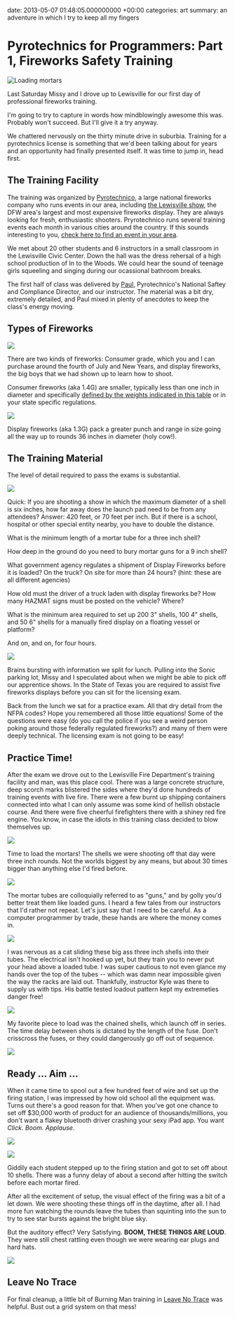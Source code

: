 date: 2013-05-07 01:48:05.000000000 +00:00
categories: art
summary: an adventure in which I try to keep all my fingers

# Pyrotechnics for Programmers: Part 1, Fireworks Safety Training

![Loading mortars](/images/fireworks_training_loading_mortars.jpg)

Last Saturday Missy and I drove up to Lewisville for our first day of professional fireworks training.

I'm going to try to capture in words how mindblowingly awesome this was. Probably won't succeed. But I'll give it a try anyway.

We chattered nervously on the thirty minute drive in suburbia. Training for a pyrotechnics license is something that we'd been talking about for years and an opportunity had finally presented itself. It was time to jump in, head first.

## The Training Facility

The training was organized by <a href="http://www.pyrotecnico.com/" target="_blank">Pyrotechnico</a>, a large national fireworks company who runs events in our area, including <a href="http://www.youtube.com/watch?v=9kitr0ujy24" target="_blank">the Lewisville show</a>, the DFW area's largest and most expensive fireworks display. They are always looking for fresh, enthusiastic shooters. Pryrotechnico runs several training events each month in various cities around the country. If this sounds interesting to you, <a href="http://www.pyrotecnico.com/training.html" target="_blank">check here to find an event in your area</a>.

We met about 20 other students and 6 instructors in a small classroom in the Lewisville Civic Center. Down the hall was the dress rehersal of a high school production of In to the Woods. We could hear the sound of teenage girls squeeling and singing during our ocassional bathroom breaks.

The first half of class was delivered by <a href="http://www.linkedin.com/pub/paul-gaffney/62/1a4/858">Paul</a>, Pyrotechnico's National Saftey and Compliance Director, and our instructor. The material was a bit dry, extremely detailed, and Paul mixed in plenty of anecdotes to keep the class's energy moving.

## Types of Fireworks

![](/images/fireworks_box_of.jpg)

There are two kinds of fireworks: Consumer grade, which you and I can purchase around the fourth of July and New Years, and display fireworks, the big boys that we had shown up to learn how to shoot.

Consumer fireworks (aka 1.4G) are smaller, typically less than one inch in diameter and specifically <a href="http://www.fireworksland.com/html/statelaws.html" target="_blank">defined by the weights indicated in this table</a> or in your state specific regulations.

![](/images/fireworks_explosives_sign.jpg)

Display fireworks (aka 1.3G) pack a greater punch and range in size going all the way up to rounds 36 inches in diameter (holy cow!).

## The Training Material

The level of detail required to pass the exams is substantial.

![](/images/fireworks_training_manual.jpg)

Quick: If you are shooting a show in which the maximum diameter of a shell is six inches, how far away does the launch pad need to be from any attendees? Answer: 420 feet, or 70 feet per inch. But if there is a school, hospital or other special entity nearby, you have to double the distance.

What is the minimum length of a mortar tube for a three inch shell?

How deep in the ground do you need to bury mortar guns for a 9 inch shell?

What government agency regulates a shipment of Display Fireworks before it is loaded? On the truck? On site for more than 24 hours? (hint: these are all different agencies)

How old must the driver of a truck laden with display fireworks be? How many HAZMAT signs must be posted on the vehicle? Where?

What is the minimum area required to set up 200 3" shells, 100 4" shells, and 50 6" shells for a manually fired display on a floating vessel or platform?

And on, and on, for four hours.

![](/images/fireworks_mortars.jpg)

Brains bursting with information we split for lunch. Pulling into the Sonic parking lot, Missy and I speculated about when we might be able to pick off our apprentice shows. In the State of Texas you are required to assist five fireworks displays before you can sit for the licensing exam.

Back from the lunch we sat for a practice exam. All that dry detail from the NFPA codes? Hope you remembered all those little equations! Some of the questions were easy (do you call the police if you see a weird person poking around those federally regulated fireworks?) and many of them were deeply technical. The licensing exam is not going to be easy!

## Practice Time!

After the exam we drove out to the Lewisville Fire Department's training facility and man, was this place cool. There was a large concrete structure, deep scorch marks blistered the sides where they'd done hundreds of training events with live fire. There were a few burnt up shipping containers connected into what I can only assume was some kind of hellish obstacle course. And there were five cheerful firefighters there with a shiney red fire engine. You know, in case the idiots in this training class decided to blow themselves up.

![](/images/fireworks_paul.jpg)

Time to load the mortars! The shells we were shooting off that day were three inch rounds. Not the worlds biggest by any means, but about 30 times bigger than anything else I'd fired before.

![](/images/fireworks_carefully_loading.jpg)

The mortar tubes are colloquially referred to as "guns," and by golly you'd better treat them like loaded guns. I heard a few tales from our instructors that I'd rather not repeat. Let's just say that I need to be careful. As a computer programmer by trade, these hands are where the money comes in.

![](/images/fireworks_watch_the_fingers.jpg)

I was nervous as a cat sliding these big ass three inch shells into their tubes. The electrical isn't hooked up yet, but they train you to never put your head above a loaded tube. I was super cautious to not even glance my hands over the top of the tubes -- which was damn near impossible given the way the racks are laid out. Thankfully, instructor Kyle was there to supply us with tips. His battle tested loadout pattern kept my extremeties danger free!

![](/images/fireworks_chained.jpg)

My favorite piece to load was the chained shells, which launch off in series. The time delay between shots is dictated by the length of the fuse. Don't crisscross the fuses, or they could dangerously go off out of sequence.

![](/images/fireworks_banana_plugs.jpg)

## Ready ... Aim ...

When it came time to spool out a few hundred feet of wire and set up the firing station, I was impressed by how old school all the equipment was. Turns out there's a good reason for that. When you've got one chance to set off $30,000 worth of product for an audience of thousands/millions, you don't want a flakey bluetooth driver crashing your sexy iPad app. You want <i>Click. Boom. Applause.</i>

![](/images/fireworks_old_school.jpg)

![](/images/fireworks_parallel_port.jpg)

Giddily each student stepped up to the firing station and got to set off about 10 shells. There was a funny delay of about a second after hitting the switch before each mortar fired.

After all the excitement of setup, the visual effect of the firing was a bit of a let down. We were shooting these things off in the daytime, after all. I had more fun watching the rounds leave the tubes than squinting into the sun to try to see star bursts against the bright blue sky.

But the auditory effect? Very Satisfying. <b>BOOM, THESE THINGS ARE LOUD</b>. They were still chest rattling even though we were wearing ear plugs and hard hats.

![](/images/fireworks_leave_no_trace.jpg)

## Leave No Trace

For final cleanup, a little bit of Burning Man training in [Leave No Trace](http://www.burningman.com/environment/resources/lnt.html) was helpful. Bust out a grid system on that mess!
